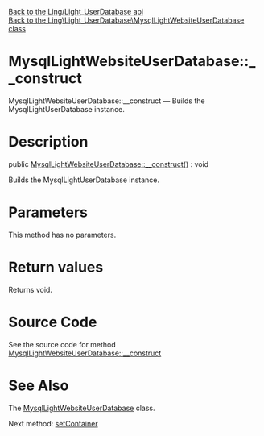 [Back to the Ling/Light_UserDatabase api](https://github.com/lingtalfi/Light_UserDatabase/blob/master/doc/api/Ling/Light_UserDatabase.md)<br>
[Back to the Ling\Light_UserDatabase\MysqlLightWebsiteUserDatabase class](https://github.com/lingtalfi/Light_UserDatabase/blob/master/doc/api/Ling/Light_UserDatabase/MysqlLightWebsiteUserDatabase.md)


MysqlLightWebsiteUserDatabase::__construct
================



MysqlLightWebsiteUserDatabase::__construct — Builds the MysqlLightUserDatabase instance.




Description
================


public [MysqlLightWebsiteUserDatabase::__construct](https://github.com/lingtalfi/Light_UserDatabase/blob/master/doc/api/Ling/Light_UserDatabase/MysqlLightWebsiteUserDatabase/__construct.md)() : void




Builds the MysqlLightUserDatabase instance.




Parameters
================

This method has no parameters.


Return values
================

Returns void.








Source Code
===========
See the source code for method [MysqlLightWebsiteUserDatabase::__construct](https://github.com/lingtalfi/Light_UserDatabase/blob/master/MysqlLightWebsiteUserDatabase.php#L133-L144)


See Also
================

The [MysqlLightWebsiteUserDatabase](https://github.com/lingtalfi/Light_UserDatabase/blob/master/doc/api/Ling/Light_UserDatabase/MysqlLightWebsiteUserDatabase.md) class.

Next method: [setContainer](https://github.com/lingtalfi/Light_UserDatabase/blob/master/doc/api/Ling/Light_UserDatabase/MysqlLightWebsiteUserDatabase/setContainer.md)<br>

